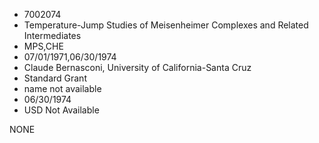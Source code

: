 * 7002074
* Temperature-Jump Studies of Meisenheimer Complexes and      Related Intermediates
* MPS,CHE
* 07/01/1971,06/30/1974
* Claude Bernasconi, University of California-Santa Cruz
* Standard Grant
*   name not available
* 06/30/1974
* USD Not Available

NONE